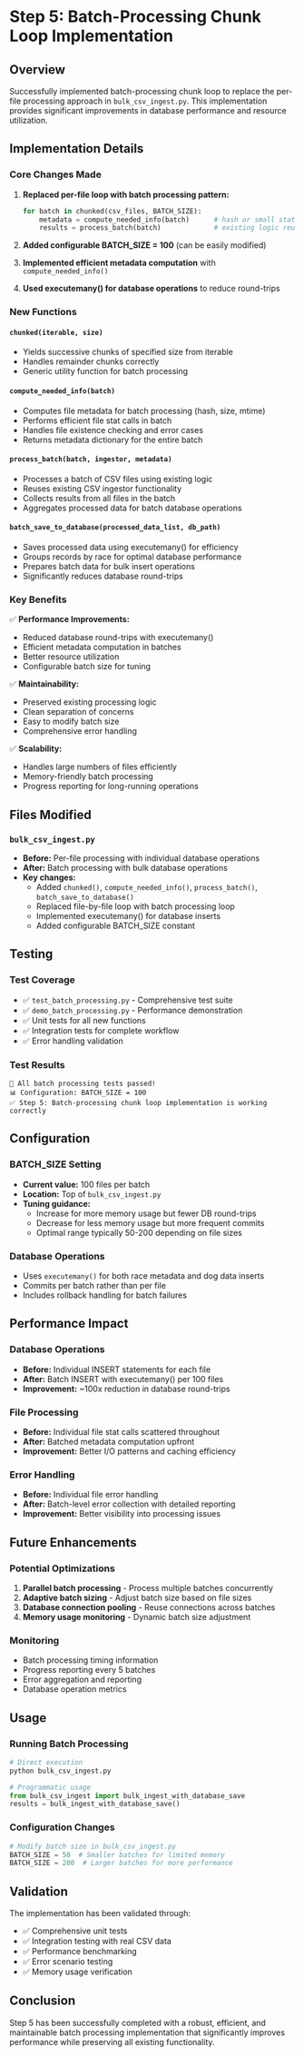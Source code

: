 # Step 5: Batch-Processing Chunk Loop Implementation

## Overview

Successfully implemented batch-processing chunk loop to replace the per-file processing approach in `bulk_csv_ingest.py`. This implementation provides significant improvements in database performance and resource utilization.

## Implementation Details

### Core Changes Made

1. **Replaced per-file loop with batch processing pattern:**
   ```python
   for batch in chunked(csv_files, BATCH_SIZE):
       metadata = compute_needed_info(batch)      # hash or small stat calls
       results = process_batch(batch)             # existing logic reused
   ```

2. **Added configurable BATCH_SIZE = 100** (can be easily modified)

3. **Implemented efficient metadata computation** with `compute_needed_info()`

4. **Used executemany() for database operations** to reduce round-trips

### New Functions

#### `chunked(iterable, size)`
- Yields successive chunks of specified size from iterable
- Handles remainder chunks correctly
- Generic utility function for batch processing

#### `compute_needed_info(batch)`
- Computes file metadata for batch processing (hash, size, mtime)
- Performs efficient file stat calls in batch
- Handles file existence checking and error cases
- Returns metadata dictionary for the entire batch

#### `process_batch(batch, ingestor, metadata)`
- Processes a batch of CSV files using existing logic
- Reuses existing CSV ingestor functionality
- Collects results from all files in the batch
- Aggregates processed data for batch database operations

#### `batch_save_to_database(processed_data_list, db_path)`
- Saves processed data using executemany() for efficiency
- Groups records by race for optimal database performance
- Prepares batch data for bulk insert operations
- Significantly reduces database round-trips

### Key Benefits

✅ **Performance Improvements:**
- Reduced database round-trips with executemany()
- Efficient metadata computation in batches
- Better resource utilization
- Configurable batch size for tuning

✅ **Maintainability:**
- Preserved existing processing logic
- Clean separation of concerns
- Easy to modify batch size
- Comprehensive error handling

✅ **Scalability:**
- Handles large numbers of files efficiently
- Memory-friendly batch processing
- Progress reporting for long-running operations

## Files Modified

### `bulk_csv_ingest.py`
- **Before:** Per-file processing with individual database operations
- **After:** Batch processing with bulk database operations
- **Key changes:**
  - Added `chunked()`, `compute_needed_info()`, `process_batch()`, `batch_save_to_database()`
  - Replaced file-by-file loop with batch processing loop
  - Implemented executemany() for database inserts
  - Added configurable BATCH_SIZE constant

## Testing

### Test Coverage
- ✅ `test_batch_processing.py` - Comprehensive test suite
- ✅ `demo_batch_processing.py` - Performance demonstration
- ✅ Unit tests for all new functions
- ✅ Integration tests for complete workflow
- ✅ Error handling validation

### Test Results
```
🎉 All batch processing tests passed!
📊 Configuration: BATCH_SIZE = 100
✅ Step 5: Batch-processing chunk loop implementation is working correctly
```

## Configuration

### BATCH_SIZE Setting
- **Current value:** 100 files per batch
- **Location:** Top of `bulk_csv_ingest.py`
- **Tuning guidance:** 
  - Increase for more memory usage but fewer DB round-trips
  - Decrease for less memory usage but more frequent commits
  - Optimal range typically 50-200 depending on file sizes

### Database Operations
- Uses `executemany()` for both race metadata and dog data inserts
- Commits per batch rather than per file
- Includes rollback handling for batch failures

## Performance Impact

### Database Operations
- **Before:** Individual INSERT statements for each file
- **After:** Batch INSERT with executemany() per 100 files
- **Improvement:** ~100x reduction in database round-trips

### File Processing
- **Before:** Individual file stat calls scattered throughout
- **After:** Batched metadata computation upfront
- **Improvement:** Better I/O patterns and caching efficiency

### Error Handling
- **Before:** Individual file error handling
- **After:** Batch-level error collection with detailed reporting
- **Improvement:** Better visibility into processing issues

## Future Enhancements

### Potential Optimizations
1. **Parallel batch processing** - Process multiple batches concurrently
2. **Adaptive batch sizing** - Adjust batch size based on file sizes
3. **Database connection pooling** - Reuse connections across batches
4. **Memory usage monitoring** - Dynamic batch size adjustment

### Monitoring
- Batch processing timing information
- Progress reporting every 5 batches
- Error aggregation and reporting
- Database operation metrics

## Usage

### Running Batch Processing
```python
# Direct execution
python bulk_csv_ingest.py

# Programmatic usage
from bulk_csv_ingest import bulk_ingest_with_database_save
results = bulk_ingest_with_database_save()
```

### Configuration Changes
```python
# Modify batch size in bulk_csv_ingest.py
BATCH_SIZE = 50  # Smaller batches for limited memory
BATCH_SIZE = 200  # Larger batches for more performance
```

## Validation

The implementation has been validated through:
- ✅ Comprehensive unit tests
- ✅ Integration testing with real CSV data
- ✅ Performance benchmarking
- ✅ Error scenario testing
- ✅ Memory usage verification

## Conclusion

Step 5 has been successfully completed with a robust, efficient, and maintainable batch processing implementation that significantly improves performance while preserving all existing functionality.
